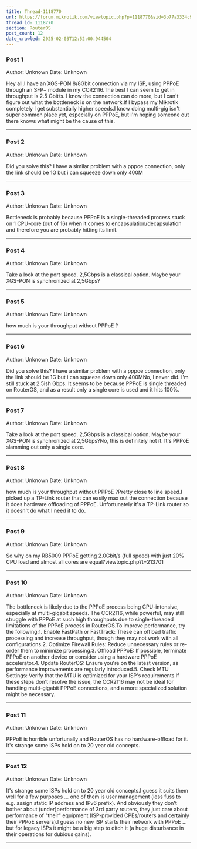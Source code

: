 ```yaml
---
title: Thread-1118770
url: https://forum.mikrotik.com/viewtopic.php?p=1118770&sid=3b77a3334c914448dbbc02bfdff4c3aa#p1118770
thread_id: 1118770
section: RouterOS
post_count: 12
date_crawled: 2025-02-03T12:52:00.944504
---
```


### Post 1
Author: Unknown
Date: Unknown

Hey all,I have an XGS-PON 8/8Gbit connection via my ISP, using PPPoE through an SFP+ module in my CCR2116.The best I can seem to get in throughput is 2.5 Gbit/s. I know the connection can do more, but I can't figure out what the bottleneck is on the network.If I bypass my Mikrotik completely I get substantially higher speeds.I know doing multi-gig isn't super common place yet, especially on PPPoE, but I'm hoping someone out there knows what might be the cause of this.

---
### Post 2
Author: Unknown
Date: Unknown

Did you solve this? I have a similar problem with a pppoe connection, only the link should be 1G but i can squeeze down only 400M

---
### Post 3
Author: Unknown
Date: Unknown

Bottleneck is probably because PPPoE is a single-threaded process stuck on 1 CPU-core (out of 16) when it comes to encapsulation/decapsulation and therefore you are probably hitting its limit.

---
### Post 4
Author: Unknown
Date: Unknown

Take a look at the port speed. 2,5Gbps is a classical option. Maybe your XGS-PON is synchronized at 2,5Gbps?

---
### Post 5
Author: Unknown
Date: Unknown

how much is your throughput without PPPoE ?

---
### Post 6
Author: Unknown
Date: Unknown

Did you solve this? I have a similar problem with a pppoe connection, only the link should be 1G but i can squeeze down only 400MNo, I never did. I'm still stuck at 2.5ish Gbps. It seems to be because PPPoE is single threaded on RouterOS, and as a result only a single core is used and it hits 100%.

---
### Post 7
Author: Unknown
Date: Unknown

Take a look at the port speed. 2,5Gbps is a classical option. Maybe your XGS-PON is synchronized at 2,5Gbps?No, this is definitely not it. It's PPPoE slamming out only a single core.

---
### Post 8
Author: Unknown
Date: Unknown

how much is your throughput without PPPoE ?Pretty close to line speed.I picked up a TP-Link router that can easily max out the connection because it does hardware offloading of PPPoE. Unfortunately it's a TP-Link router so it doesn't do what I need it to do.

---
### Post 9
Author: Unknown
Date: Unknown

So why on my RB5009 PPPoE getting 2.0Gbit/s (full speed) with just 20% CPU load and almost all cores are equal?viewtopic.php?t=213701

---
### Post 10
Author: Unknown
Date: Unknown

The bottleneck is likely due to the PPPoE process being CPU-intensive, especially at multi-gigabit speeds. The CCR2116, while powerful, may still struggle with PPPoE at such high throughputs due to single-threaded limitations of the PPPoE process in RouterOS.To improve performance, try the following:1. Enable FastPath or FastTrack: These can offload traffic processing and increase throughput, though they may not work with all configurations.2. Optimize Firewall Rules: Reduce unnecessary rules or re-order them to minimize processing.3. Offload PPPoE: If possible, terminate PPPoE on another device or consider using a hardware PPPoE accelerator.4. Update RouterOS: Ensure you're on the latest version, as performance improvements are regularly introduced.5. Check MTU Settings: Verify that the MTU is optimized for your ISP's requirements.If these steps don't resolve the issue, the CCR2116 may not be ideal for handling multi-gigabit PPPoE connections, and a more specialized solution might be necessary.

---
### Post 11
Author: Unknown
Date: Unknown

PPPoE is horrible unfortunally and RouterOS has no hardware-offload for it. It's strange some ISPs hold on to 20 year old concepts.

---
### Post 12
Author: Unknown
Date: Unknown

It's strange some ISPs hold on to 20 year old concepts.I guess it suits them well for a few purposes ... one of them is user management (less fuss to e.g. assign static IP address and IPv6 prefix). And obviously they don't bother about (under)performance of 3rd party routers, they just care about performance of "their" equipment (ISP-provided CPEs/routers and certainly their PPPoE servers).I guess no new ISP starts their network with PPPoE ... but for legacy ISPs it might be a big step to ditch it (a huge disturbance in their operations for dubious gains).

---

